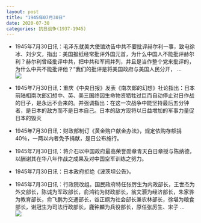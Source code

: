 ```yaml
---
layout: post
title: "1945年07月30日"
date: 2020-07-30
categories: 抗日战争(1937-1945)
---
```


<meta name="referrer" content="no-referrer" />

- 1945年7月30日讯：毛泽东就美大使馆劝告中共不要批评赫尔利一事，致电徐冰、刘少文，指出：美国报纸经常批评外国元首，为什么中国人不能批评赫尔利？赫尔利曾经批评中共，把中共和军阀并列，并且是当作整个党来批评的，为什么中共不能批评他？“我们的批评是将美国政府与美国人民分开， ... <br/><img src="https://wx3.sinaimg.cn/large/aca367d8ly1gh991md927j20c80eut8x.jpg" />

- 1945年7月30日讯：重庆《中央日报》发表《南次郎的幻想》社论指出：日本前陆相南次郎幻想中、英、美三国终因生命物资牺牲过巨而自动停止对日作战的日子，是永远不会来的。并强调指出：在这一次战争中能坚持最后五分钟者，是日本的敌方而不是日本自己。日本的敌方现将以日益增加的军事力量促日本的毁灭 

- 1945年7月30日讯：财政部制订《黄金购户献金办法》，规定依购存额捐40％，一两以内者免予捐献，是日公布施行。 

- 1945年7月30日讯：蒋介石以中国政府最高荣誉勋章青天白日章授与陈纳德，以酬谢其在华八年作战之成果及对中国空军训练之努力。 

- 1945年7月30日讯：日本政府拒绝《波茨坦公告》。 

- 1945年7月30日讯：行政院改组。国民政府特任张厉生为内政部长，王世杰为外交部长，陈诚为军政部长，俞鸿钧为财政部长，翁文灏为经济部长，朱家骅为教育部长，俞飞鹏为交通部长，谷正纲为社会部长兼农林部长，徐堪为粮食部长，谢冠生为司法行政部长，鹿钟麟为兵役部长，原任张厉生、宋子 ... <br/><img src="https://wx1.sinaimg.cn/large/aca367d8ly1gh8o8hziltj20c809zmx8.jpg" />

